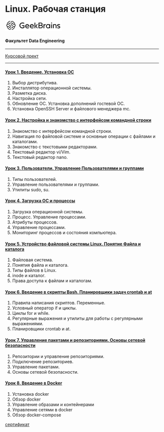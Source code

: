 # Linux. Рабочая станция
![](logo.png)
#### Факультет Data Engineering
____
[Курсовой прект](https://github.com/TolstikovIgor/Linux/tree/main/lesson8)
___
#### [Урок 1. Введение. Установка ОС](https://github.com/TolstikovIgor/Linux/tree/main/lesson1)
1. Выбор дистрибутива.
2. Инсталлятор операционной системы.
3. Разметка диска.
4. Настройка сети.
5. Обновление ОС. Установка дополнений гостевой ОС.
6. Установка OpenSSH Server и файлового менеджера mc.

#### [Урок 2. Настройка и знакомство с интерфейсом командной строки](https://github.com/TolstikovIgor/Linux/tree/main/lesson2)
1. Знакомство с интерфейсом командной строки.
2. Навигация по файловой системе и основные операции с файлами и каталогами.
3. Знакомство с текстовыми редакторами.
4. Текстовый редактор vi/Vim.
5. Текстовый редактор nano.

#### [Урок 3. Пользователи. Управление Пользователями и группами](https://github.com/TolstikovIgor/Linux/tree/main/lesson3)
1. Типы пользователей.
2. Управление пользователями и группами.
3. Утилиты sudo, su.

#### [Урок 4. Загрузка ОС и процессы](https://github.com/TolstikovIgor/Linux/tree/main/lesson4)
1. Загрузка операционной системы.
2. Процесс. Управление процессами.
3. Атрибуты процессов.
4. Управление процессами.
5. Мониторинг процессов и состояния компьютера.

#### [Урок 5. Устройство файловой системы Linux. Понятие Файла и каталога](https://github.com/TolstikovIgor/Linux/tree/main/lesson5)
1. Файловая система.
2. Понятия файла и каталога.
3. Типы файлов в Linux.
4. inode и каталог.
5. Права доступа к файлам и каталогам.

#### [Урок 6. Введение в скрипты Bash. Планировщики задач crontab и at](https://github.com/TolstikovIgor/Linux/tree/main/lesson6)
1. Правила написания скриптов. Переменные.
2. Условный оператор if и циклы.
3. Циклы for и while.
4. Регулярные выражения и утилиты для работы с регулярными выражениями.
5. Планировщики сrontab и at.

#### [Урок 7. Управление пакетами и репозиториями. Основы сетевой безопасности](https://github.com/TolstikovIgor/Linux/tree/main/lesson7)
1. Репозитории и управление репозиториями.
2. Подключение репозиториев.
3. Управление пакетами.
4. Основы сетевой безопасности.

#### [Урок 8. Введение в Docker](https://github.com/TolstikovIgor/Linux/tree/main/lesson8)
1. Установка docker
2. Обзор docker
3. Управление образами и контейнерами
4. Управление сетями в docker
5. Обзор docker-compose

[сертификат](https://gb.ru/go/svL7lS)

